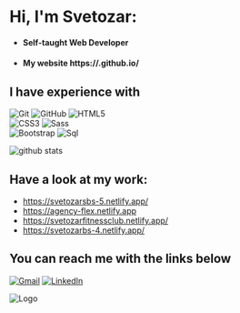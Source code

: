 # Hi, I'm Svetozar:

- #### Self-taught Web Developer

- #### My website https://.github.io/

## I have experience with

![Git](https://img.shields.io/badge/-Git-222222?style=for-the-badge&logo=git&logoColor=black&color=yellow)
![GitHub](https://img.shields.io/badge/-GitHub-222222?style=for-the-badge&logo=github&logoColor=black&color=yellow)
![HTML5](https://img.shields.io/badge/-HTML5-222222?style=for-the-badge&logo=HTML5&logoColor=black&color=yellow)<br>
![CSS3](https://img.shields.io/badge/-CSS3-222222?style=for-the-badge&logo=CSS3&logoColor=black&color=yellow)
![Sass](https://img.shields.io/badge/-Sass-222222?style=for-the-badge&logo=Sass&logoColor=black&color=yellow) <br>
![Bootstrap](https://img.shields.io/badge/-Bootstrap-222222?style=for-the-badge&logo=Bootstrap&logoColor=black&color=yellow)
![Sql](https://img.shields.io/badge/-Sql-222222?style=for-the-badge&logo=Sql&logoColor=black&color=yellow)


![github stats](https://github-readme-stats.vercel.app/api?username=S-Bozilovic95&show_icons=true)

## Have a look at my work:
- https://svetozarsbs-5.netlify.app/
- https://agency-flex.netlify.app
- https://svetozarfitnessclub.netlify.app/
- https://svetozarbs-4.netlify.app/


## You can reach me with the links below

[![Gmail](https://img.shields.io/badge/-GMAIL-D14836?style=for-the-badge&logo=gmail&logoColor=white)](mailto:infosvetozar95@gmail.com)
[![LinkedIn](https://img.shields.io/badge/-LINKEDIN-0077B5?style=for-the-badge&logo=linkedin&logoColor=white)](https://www.linkedin.com/in/svetozar-bo%C5%BEilovi%C4%87-668aa0129/)



![Logo](https://img.shields.io/badge/Svetozar-Bozilovic-yellow)


